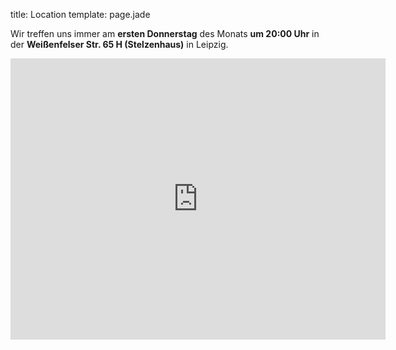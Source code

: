 title: Location
template: page.jade

Wir treffen uns immer am **ersten Donnerstag** des Monats **um 20:00 Uhr** in der
**Weißenfelser Str. 65 H (Stelzenhaus)** in Leipzig.

<iframe src="https://www.google.com/maps/embed?pb=!1m18!1m12!1m3!1d2493.019019500109!2d12.33062!3d51.32917!2m3!1f0!2f0!3f0!3m2!1i1024!2i768!4f13.1!3m3!1m2!1s0x47a6f7a07b25744d%3A0xec7648e78f517d47!2sWei%C3%9Fenfelser+Str.+65H%2C+04229+Leipzig!5e0!3m2!1sde!2sde!4v1435649069271" width="600" height="450" frameborder="0" style="border:0" allowfullscreen></iframe>
